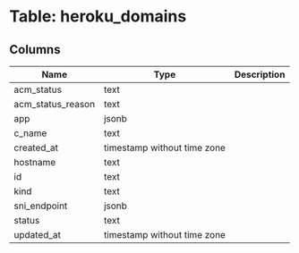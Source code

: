 
# Table: heroku_domains

## Columns
| Name        | Type           | Description  |
| ------------- | ------------- | -----  |
|acm_status|text||
|acm_status_reason|text||
|app|jsonb||
|c_name|text||
|created_at|timestamp without time zone||
|hostname|text||
|id|text||
|kind|text||
|sni_endpoint|jsonb||
|status|text||
|updated_at|timestamp without time zone||
